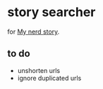 # story searcher

for [My nerd story](http://mynerdstory.org).

## to do

- unshorten urls
- ignore duplicated urls

